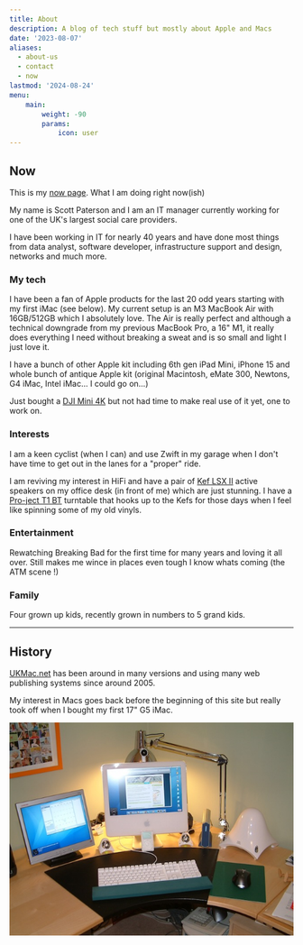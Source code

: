 ```yaml
---
title: About
description: A blog of tech stuff but mostly about Apple and Macs
date: '2023-08-07'
aliases:
  - about-us
  - contact
  - now
lastmod: '2024-08-24'
menu:
    main: 
        weight: -90
        params:
            icon: user
---
```

## Now

This is my [now page](https://nownownow.com/about). What I am doing right now(ish)

My name is Scott Paterson and I am an IT manager currently working for one of the UK's largest social care providers.

I have been working in IT for nearly 40 years and have done most things from data analyst, software developer, infrastructure support and design, networks and much more.

### My tech

I have been a fan of Apple products for the last 20 odd years starting with my first iMac (see below). My current setup is an M3 MacBook Air with 16GB/512GB which I absolutely love. The Air is really perfect and although a technical downgrade from my previous MacBook Pro, a 16" M1, it really does everything I need without breaking a sweat and is so small and light I just love it.

I have a bunch of other Apple kit including 6th gen iPad Mini, iPhone 15 and whole bunch of antique Apple kit (original Macintosh, eMate 300, Newtons, G4 iMac, Intel iMac... I could go on...)

Just bought a [DJI Mini 4K](https://www.dji.com/uk/mini-2-se) but not had time to make real use of it yet, one to work on.

### Interests

I am a keen cyclist (when I can) and use Zwift in my garage when I don't have time to get out in the lanes for a "proper" ride.

I am reviving my interest in HiFi and have a pair of [Kef LSX II](https://uk.kef.com/products/lsx-2) active speakers on my office desk (in front of me) which are just stunning. I have a [Pro-ject T1 BT](https://www.project-audio.com/en/product/t1/) turntable that hooks up to the Kefs for those days when I feel like spinning some of my old vinyls.

### Entertainment

Rewatching Breaking Bad for the first time for many years and loving it all over. Still makes me wince in places even tough I know whats coming (the ATM scene !)

### Family

Four grown up kids, recently grown in numbers to 5 grand kids.


---
## History

[UKMac.net](https://ukmac.net) has been around in many versions and using many web publishing systems since around 2005.

My interest in Macs goes back before the beginning of this site but really took off when I bought my first 17" G5 iMac.

![My first G5 iMac](g5imac.jpg "G5 iMac")
